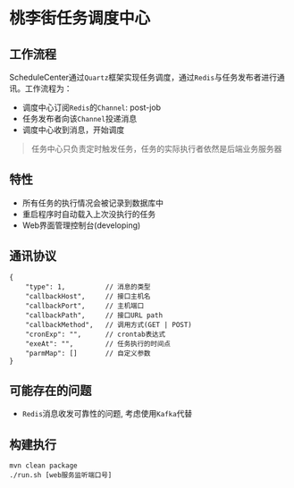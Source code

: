 # 桃李街任务调度中心

## 工作流程
ScheduleCenter通过`Quartz`框架实现任务调度，通过`Redis`与任务发布者进行通讯。工作流程为：
- 调度中心订阅`Redis`的`Channel`: post-job
- 任务发布者向该`Channel`投递消息
- 调度中心收到消息，开始调度
> 任务中心只负责定时触发任务，任务的实际执行者依然是后端业务服务器

## 特性
- 所有任务的执行情况会被记录到数据库中
- 重启程序时自动载入上次没执行的任务
- Web界面管理控制台(developing)

## 通讯协议
```
{
	"type": 1,          // 消息的类型
	"callbackHost",     // 接口主机名
	"callbackPort",     // 主机端口
	"callbackPath",     // 接口URL path
	"callbackMethod",   // 调用方式(GET | POST)
	"cronExp": "",      // crontab表达式
	"exeAt": "",        // 任务执行的时间点
	"parmMap": []       // 自定义参数
}
```

## 可能存在的问题
- `Redis`消息收发可靠性的问题, 考虑使用`Kafka`代替

## 构建执行
```
mvn clean package
./run.sh [web服务监听端口号]
```
